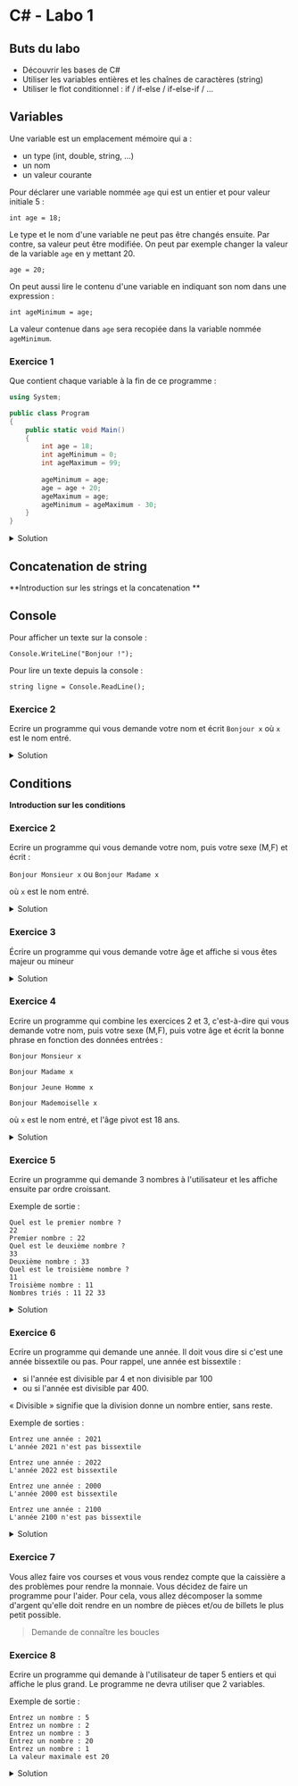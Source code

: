# C# - Labo 1

## Buts du labo
- Découvrir les bases de C#
- Utiliser les variables entières et les chaînes de caractères (string)
- Utiliser le flot conditionnel : if / if-else / if-else-if / ...

## Variables

Une variable est un emplacement mémoire qui a :
- un type (int, double, string, ...)
- un nom
- un valeur courante

Pour déclarer une variable nommée ```age``` qui est un entier et pour valeur initiale 5 :
```
int age = 18;
```

Le type et le nom d'une variable ne peut pas être changés ensuite. Par contre, sa valeur peut être modifiée. On peut par exemple changer la valeur de la variable ```age``` en y mettant 20. 
```
age = 20;
```

On peut aussi lire le contenu d'une variable en indiquant son nom dans une expression :
```
int ageMinimum = age;
```
La valeur contenue dans ```age``` sera recopiée dans la variable nommée ```ageMinimum```.

### Exercice 1

Que contient chaque variable à la fin de ce programme :

```csharp
using System;

public class Program
{
	public static void Main()
	{
		int age = 18;
		int ageMinimum = 0;
		int ageMaximum = 99;
		
		ageMinimum = age;
		age = age + 20;
		ageMaximum = age;
		ageMinimum = ageMaximum - 30; 
	}
}
```

<details>
	<summary>Solution</summary>

```csharp
using System;

public class Program
{
	public static void Main()
	{
		int age = 18; 		// age contient 18
		int ageMinimum = 0; 	// age contient 18, ageMinimum contient 0
		int ageMaximum = 99; 	// age contient 18, ageMinimum contient 0, ageMaximum contient 0
		
		// on va copier la valeur contenue dans age dans la variable ageMinimum
		// attention : seule la valeur est copiée : ageMinimum n'est pas "liée" à age 
		ageMinimum = age;	// age contient 18, ageMinimum contient 18, ageMaximum contient 0
	
		// la partie à droite de l'égalité va d'abord être évaluée et le résultat sera placé dans age
		// 	-> age + 20 : on lit la valeur courante de age (18) et on y ajoute 20 : le résultat de l'évaluation de cette partie vaut 38
		//	-> age = 38 : on assigne à age la valeur 38
		age = age + 20;		// age contient 38, ageMinimum contient 18, ageMaximum contient 0
	
		// on copie la valeur courante de age (38) dans la variable ageMaximum
		ageMaximum = age;	// age contient 38, ageMinimum contient 18, ageMaximum contient 38
	
		// la partie à droite de l'égalité va d'abord être évaluée et le résultat sera placé dans ageMinimum
		// 	-> ageMaximum - 30 : on lit la valeur courante de ageMaximum (38) et on y retir 30 : le résultat de l'évaluation de cette partie vaut 8
		//	-> ageMinimum = 8 : on assigne à ageMinimum la valeur 8
		ageMinimum = ageMaximum - 30; // age contient 38, ageMinimum contient 8, ageMaximum contient 38
	}
}
```
</details>

## Concatenation de string

**Introduction sur les strings et la concatenation **

## Console

Pour afficher un texte sur la console :
```
Console.WriteLine("Bonjour !");
```

Pour lire un texte depuis la console :
```
string ligne = Console.ReadLine();
```

### Exercice 2

Ecrire un programme qui vous demande votre nom et écrit ```Bonjour x``` où ```x``` est le nom entré. 

<details>
	<summary>Solution</summary>

```csharp
using System;
					
public class Program
{
	public static void Main()
	{
		// affichage de la question sur la console
		Console.WriteLine("Quel est votre nom ?");
		
		// lecture du nom de l'utilisateur 
		string nom = Console.ReadLine();

		// affichage du message sur la console
		Console.WriteLine("Bonjour " + nom);
	}
}
```
</details>

## Conditions

**Introduction sur les conditions**

### Exercice 2

Ecrire un programme qui vous demande votre nom, puis votre sexe (M,F) et écrit :
   
   ```Bonjour Monsieur x```
   ou 
   ```Bonjour Madame x```

 où ```x``` est le nom entré.
 
<details>
	<summary>Solution</summary>

```csharp
using System;
					
public class Program
{
	public static void Main()
	{
		// affichage de la question sur la console
		Console.WriteLine("Quel est votre nom ?");
		
		// lecture du nom de l'utilisateur 
		string nom = Console.ReadLine();

		// affichage de la question sur la console
		Console.WriteLine("Quel est votre sexe (M/F) ?");

		// lecture du sexe de l'utilisateur 
		string sexe = Console.ReadLine();
		if (sexe == "M") {
			Console.WriteLine("Bonjour Monsieur " + nom);
		} else {
			Console.WriteLine("Bonjour Madame " + nom);
		}
	}
}
```
</details>


### Exercice 3

Écrire un programme qui vous demande votre âge et affiche si vous êtes majeur ou mineur

<details>
	<summary>Solution</summary>

```csharp
using System;

public class Program
{
	public static void Main()
	{
		// affichage de la question sur la console
		Console.WriteLine("Quel est votre âge ?");

		// lecture de l'entrée de l'utilisateur dans la variable line
		string line = Console.ReadLine();

		// transformation de la chaîne de caractères en entier
		int age = int.Parse(line);

		// si l'âge est plus grand ou égal à 18... 
		if (age >= 18) {
			// ... on affiche qu'il est majeur
			Console.WriteLine("Vous êtes majeur");
		} else {
			// ... sinon on affiche qu'il est mineur
			Console.WriteLine("Vous êtes mineur");
		}
	}
}
```
</details>


### Exercice 4

Ecrire un programme qui combine les exercices 2 et 3, c'est-à-dire qui vous demande votre nom, puis votre sexe (M,F), puis votre âge et écrit la bonne phrase en fonction des données entrées :

```
Bonjour Monsieur x

Bonjour Madame x

Bonjour Jeune Homme x

Bonjour Mademoiselle x
```

où ```x``` est le nom entré, et l'âge pivot est 18 ans.

<details>
	<summary>Solution</summary>

```csharp
using System;

public class Program
{
	public static void Main()
	{
		// affichage de la question sur la console
		Console.WriteLine("Quel est votre nom ?");
		
		// lecture du nom de l'utilisateur 
		string nom = Console.ReadLine();

		// affichage de la question sur la console
		Console.WriteLine("Quel est votre sexe (M/F) ?");

		// lecture du sexe de l'utilisateur 
		string sexe = Console.ReadLine();
		
		// affichage de la question sur la console
		Console.WriteLine("Quel est votre âge ?");

		// lecture de l'entrée de l'utilisateur dans la variable line
		string line = Console.ReadLine();

		// transformation de la chaîne de caractères en entier
		int age = int.Parse(line);

		// si l'âge est plus grand ou égal à 18... 
		if (age >= 18) {
			// ... et que c'est un homme
			if (sexe == "M") {
				Console.WriteLine("Bonjour Monsieur " + nom);
			} else {
				// ... et que c'est une femme
				Console.WriteLine("Bonjour Madame " + nom);
			}
		} else {
			// ... et que c'est un homme
			if (sexe == "M") {
				Console.WriteLine("Bonjour Jeune Homme " + nom);
			} else {
				// ... et que c'est une femme
				Console.WriteLine("Bonjour Mademoiselle " + nom);
			}
		}
	}
}
```
</details>

### Exercice 5

Ecrire un programme qui demande 3 nombres à l'utilisateur et les affiche ensuite par ordre croissant.

Exemple de sortie :

```
Quel est le premier nombre ?
22
Premier nombre : 22
Quel est le deuxième nombre ?
33
Deuxième nombre : 33
Quel est le troisième nombre ?
11
Troisième nombre : 11
Nombres triés : 11 22 33
```

<details>
	<summary>Solution</summary>

```csharp
using System;

public class Program
{
	public static void Main()
	{
		int a, b, c;

		// affichage de la question sur la console
		Console.WriteLine("Quel est le premier nombre ?");		
		
		// lecture, transformation de la chaîne de caractères en entier et assignation dans a
		int.TryParse(Console.ReadLine(), out a);
		
		// affichage de l'entier lu
		Console.WriteLine("Premier nombre : " + a);		

		// affichage de la question sur la console
		Console.WriteLine("Quel est le deuxième nombre ?");		
		
		// lecture, transformation de la chaîne de caractères en entier et assignation dans b
		int.TryParse(Console.ReadLine(), out b);
		
		// affichage de l'entier lu
		Console.WriteLine("Deuxième nombre : " + b);		
		
		// affichage de la question sur la console
		Console.WriteLine("Quel est le troisième nombre ?");		
		
		// lecture, transformation de la chaîne de caractères en entier et assignation dans c
		int.TryParse(Console.ReadLine(), out c);
		
		// affichage de l'entier lu
		Console.WriteLine("Troisième nombre : " + c);
		
		// affichage du début de la ligne (le Write n'écrit pas de retour à la ligne)
		Console.Write("Nombres triés : ");

		if (a < b) {
			// a < b
			if (b < c) {
				// a < b && b < c, donc a < b < c
				Console.WriteLine("{0} {1} {2}", a, b, c); 
			} else {
				// b >= c
				if (a < c) {
					// a < b && a < c && c <= b, donc a < c <= b
					Console.WriteLine("{0} {1} {2}", a, c, b); 
				} else {
					// a < b && c <= a && c <= b, donc c <= a < b
					Console.WriteLine("{0} {1} {2}", c, a, b); 
				}
			}
		} else {
			// b <= a
			if (c < b) {
				// b <= a && c < b, donc c < b <= a
				Console.WriteLine("{0} {1} {2}", c, b, a); 
			} else {
				// b <= a && b <= c
				if (a < c) {
					// b <= a && b <= c && a < c, donc b <= a < c
					Console.WriteLine("{0} {1} {2}", b, a, c); 
				} else {
					// b <= a && b <= c && a >= c, donc b <= c <= a
					Console.WriteLine("{0} {1} {2}", b, c, a); 
				}
			}
		}		
	}
}
```
</details>

### Exercice 6

Ecrire un programme qui demande une année. Il doit vous dire si c'est une année bissextile ou pas. Pour rappel, une année est bissextile :
- si l'année est divisible par 4 et non divisible par 100
- ou si l'année est divisible par 400.
	
« Divisible » signifie que la division donne un nombre entier, sans reste.

Exemple de sorties :
	
```
Entrez une année : 2021
L'année 2021 n'est pas bissextile
```
```
Entrez une année : 2022
L'année 2022 est bissextile
```
```
Entrez une année : 2000
L'année 2000 est bissextile
```
```
Entrez une année : 2100
L'année 2100 n'est pas bissextile
```

<details>
	<summary>Solution</summary>

```csharp
using System;

public class Program
{
	public static void Main()
	{
		int annee;

		// affichage de la question sur la console
		Console.Write("Entrez une année : ");		
		
		// lecture, transformation de la chaîne de caractères en entier et assignation dans annee
		int.TryParse(Console.ReadLine(), out annee);
		
		// (si annee est divisible par 4 et pas par 100) ou (si annee est divisible par 400)
		if ((annee % 4 == 0 && annee % 100 != 0) || (annee % 400 == 0)) {
			// On affiche que cette année est bissextile
			Console.WriteLine("L'année {0} est bissextile", annee);
		} else {
			// On affiche que cette année n'est pas bissextile
			Console.WriteLine("L'année {0} n'est pas bissextile", annee);
		}
	}
}
```
</details>
	
### Exercice 7

Vous allez faire vos courses et vous vous rendez compte que la caissière a des problèmes pour rendre la monnaie. Vous décidez de faire un programme pour l'aider. Pour cela, vous allez décomposer la somme d'argent qu'elle doit rendre en un nombre de pièces et/ou de billets le plus petit possible.

> Demande de connaître les boucles
 
### Exercice 8

Ecrire un programme qui demande à l'utilisateur de taper 5 entiers et qui affiche le plus grand. Le programme ne devra utiliser que 2 variables.

Exemple de sortie :
```
Entrez un nombre : 5
Entrez un nombre : 2
Entrez un nombre : 3
Entrez un nombre : 20
Entrez un nombre : 1
La valeur maximale est 20
```
	
<details>
	<summary>Solution</summary>
	
```csharp
using System;

public class Program
{
	public static void Main()
	{
		// Déclaration et initialisation de la variable qui contiendra le maximum
		int max = int.MinValue;

		// Déclaration de la variable qui contiendra le dernier nombre entré
		int last;
		
		// Affichage de la question
		Console.Write("Entrez un nombre : ");
		
		// Lecture du nombre
		int.TryParse(Console.ReadLine(), out last);
		
		// Si le nombre lu est plus grand que la valeur contenue dans max, alors on remplace...
		if (last > max) {
			// ... alors on remplace le max par cette valeur
			max = last;
		}
		
		// puis idem 4 fois

		Console.Write("Entrez un nombre : ");
		int.TryParse(Console.ReadLine(), out last);
		
		if (last > max) {
			max = last;
		}
		Console.Write("Entrez un nombre : ");
		int.TryParse(Console.ReadLine(), out last);
		
		if (last > max) {
			max = last;
		}
		
		Console.Write("Entrez un nombre : ");
		int.TryParse(Console.ReadLine(), out last);
		
		if (last > max) {
			max = last;
		}
		
		Console.Write("Entrez un nombre : ");
		int.TryParse(Console.ReadLine(), out last);
		
		if (last > max) {
			max = last;
		}
		
		// Affichage de la valeur maximale
		Console.WriteLine("La valeur maximale est {0}", max);
		
	}
}
```
</details>
